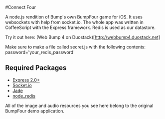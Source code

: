 #Connect Four

A node.js rendition of Bump's own BumpFour game for iOS.
It uses websockets with help from socket.io.
The whole app was written in CoffeeScript with the Express framework.
Redis is used as our datastore.

Try it out here: (Web Bump 4 on Duostack)[http://webbump4.duostack.net]

Make sure to make a file called secret.js with the following contents:
    password='your_redis_password'

## Required Packages

- [Express 2.0+](https://github.com/visionmedia/express)
- [Socket.io](https://github.com/LearnBoost/Socket.IO-node)
- [Jade](https://github.com/visionmedia/jade)
- [node_redis](https://github.com/mranney/node_redis)

All of the image and audio resources you see here belong to the original
BumpFour demo application.

